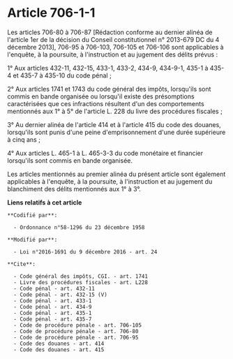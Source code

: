 # Article 706-1-1

Les articles 706-80 à 706-87 [Rédaction conforme au dernier alinéa de l'article 1er de la décision du Conseil constitutionnel
n° 2013-679 DC du 4 décembre 2013], 706-95 à 706-103, 706-105 et 706-106 sont applicables à l'enquête, à la poursuite, à
l'instruction et au jugement des délits prévus :

1° Aux articles 432-11, 432-15, 433-1, 433-2, 434-9, 434-9-1, 435-1 à 435-4 et 435-7 à 435-10 du code pénal ;

2° Aux articles 1741 et 1743 du code général des impôts, lorsqu'ils sont commis en bande organisée ou lorsqu'il existe des
présomptions caractérisées que ces infractions résultent d'un des comportements mentionnés aux 1° à 5° de l'article L. 228 du
livre des procédures fiscales ;

3° Au dernier alinéa de l'article 414 et à l'article 415 du code des douanes, lorsqu'ils sont punis d'une peine
d'emprisonnement d'une durée supérieure à cinq ans ;

4° Aux articles L. 465-1 à L. 465-3-3 du code monétaire et financier lorsqu'ils sont commis en bande organisée.

Les articles mentionnés au premier alinéa du présent article sont également applicables à l'enquête, à la poursuite, à
l'instruction et au jugement du blanchiment des délits mentionnés aux 1° à 3°.

**Liens relatifs à cet article**

	**Codifié par**:

	  - Ordonnance n°58-1296 du 23 décembre 1958

	**Modifié par**:

	  - Loi n°2016-1691 du 9 décembre 2016 - art. 24

	**Cite**:

	  - Code général des impôts, CGI. - art. 1741
	  - Livre des procédures fiscales - art. L228
	  - Code pénal - art. 432-11
	  - Code pénal - art. 432-15 (V)
	  - Code pénal - art. 433-1
	  - Code pénal - art. 434-9
	  - Code pénal - art. 435-1
	  - Code pénal - art. 435-7
	  - Code de procédure pénale - art. 706-105
	  - Code de procédure pénale - art. 706-80
	  - Code de procédure pénale - art. 706-95
	  - Code des douanes - art. 414
	  - Code des douanes - art. 415
